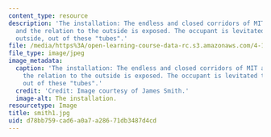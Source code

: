 ```yaml
---
content_type: resource
description: 'The installation: The endless and closed corridors of MIT are opened
  and the relation to the outside is exposed. The occupant is levitated toward the
  outside, out of these "tubes".'
file: /media/https%3A/open-learning-course-data-rc.s3.amazonaws.com/4-155b-architectural-design-level-iii-a-student-center-for-mit-fall-2004/d78bb759cad6a0a7a28671db3487d4cd_smith1.jpg
file_type: image/jpeg
image_metadata:
  caption: 'The installation: The endless and closed corridors of MIT are opened and
    the relation to the outside is exposed. The occupant is levitated toward the outside,
    out of these "tubes".'
  credit: 'Credit: Image courtesy of James Smith.'
  image-alt: The installation.
resourcetype: Image
title: smith1.jpg
uid: d78bb759-cad6-a0a7-a286-71db3487d4cd
---
```

